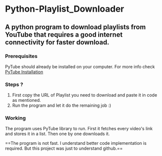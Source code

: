 # Python-Playlist_Downloader
## A python program to download playlists from YouTube that requires a good internet connectivity for faster download. 

### Prerequisites
PyTube should already be installed on your computer.
For more info check [PyTube Installation](https://pytube.io/en/latest/user/install.html)

### Steps ?

1. First copy the URL of Playlist you need to download and paste it in code as mentioned.
2. Run the program and let it do the remaining job :)

### Working
The program uses PyTube library to run. 
First it fetches every video's link and stores it in a list.
Then one by one downloads it.

==The program is not fast. I understand better code implementation is required. But this project was just to understand github.== 



